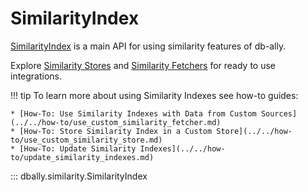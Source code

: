 # SimilarityIndex

[SimilarityIndex](../../concepts/similarity_indexes.md) is a main API for using similarity features of db-ally.

Explore [Similarity Stores](./similarity_store/index.md) and [Similarity Fetchers](./similarity_fetcher/index.md) for ready to use integrations.

!!! tip
    To learn more about using Similarity Indexes see how-to guides:

    * [How-To: Use Similarity Indexes with Data from Custom Sources](../../how-to/use_custom_similarity_fetcher.md)
    * [How-To: Store Similarity Index in a Custom Store](../../how-to/use_custom_similarity_store.md)
    * [How-To: Update Similarity Indexes](../../how-to/update_similarity_indexes.md)

::: dbally.similarity.SimilarityIndex
